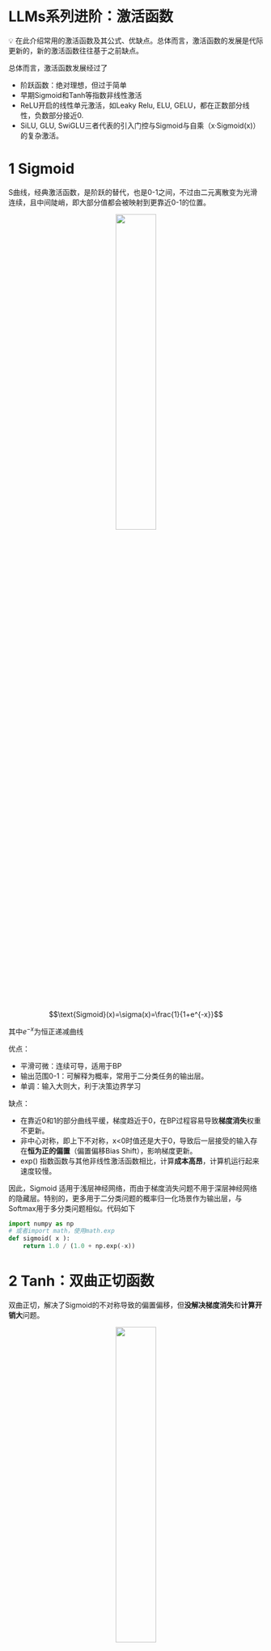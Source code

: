<!-- JPW的Markdown笔记模板 v1, 其中的href需要视情更改上级目录href="../../format.css -->
<link rel="stylesheet" type="text/css" href="../../format.css">


<h1>LLMs系列进阶：激活函数</h1>

💡 在此介绍常用的激活函数及其公式、优缺点。总体而言，激活函数的发展是代际更新的，新的激活函数往往基于之前缺点。

总体而言，激活函数发展经过了
- 阶跃函数：绝对理想，但过于简单
- 早期Sigmoid和Tanh等指数非线性激活
- ReLU开启的线性单元激活，如Leaky Relu, ELU, GELU，都在正数部分线性，负数部分接近0.
- SiLU, GLU, SwiGLU三者代表的引入门控与Sigmoid与自乘（x·Sigmoid(x)）的复杂激活。

# 1 Sigmoid

S曲线，经典激活函数，是阶跃的替代，也是0-1之间，不过由二元离散变为光滑连续，且中间陡峭，即大部分值都会被映射到更靠近0-1的位置。
<p align="center">
  <img src="activations/sigmoid.png" width=40%><br>
</p>

$$\text{Sigmoid}(x)=\sigma(x)=\frac{1}{1+e^{-x}}$$

其中$e^{-x}$为恒正递减曲线

优点：
- 平滑可微：连续可导，适用于BP
- 输出范围0-1：可解释为概率，常用于二分类任务的输出层。
- 单调：输入大则大，利于决策边界学习

缺点：
- 在靠近0和1的部分曲线平缓，梯度趋近于0，在BP过程容易导致**梯度消失**权重不更新。
- 非中心对称，即上下不对称，x<0时值还是大于0，导致后一层接受的输入存在**恒为正的偏置**（偏置偏移Bias Shift），影响梯度更新。
- exp() 指数函数与其他非线性激活函数相比，计算**成本高昂**，计算机运行起来速度较慢。

因此，Sigmoid 适用于浅层神经网络，而由于梯度消失问题不用于深层神经网络的隐藏层。特别的，更多用于二分类问题的概率归一化场景作为输出层，与Softmax用于多分类问题相似。代码如下
```python
import numpy as np
# 或者import math，使用math.exp
def sigmoid( x ):
    return 1.0 / (1.0 + np.exp(-x))
```

# 2 Tanh：双曲正切函数
双曲正切，解决了Sigmoid的不对称导致的偏置偏移，但**没解决梯度消失**和**计算开销大**问题。

<p align="center">
  <img src="activations/tanh.png" width=40%><br>
</p>

$$\text{Tanh}(x)=\frac{e^{x}-e^{-x}}{e^{x}+e^{-x}}$$

```python
import math
def tanh( x ):
    return (math.exp(x)-math.exp(-x)) / (math.exp(x)+math.exp(-x))
```

# 3 ReLU：整流线性单元
Rectified Linear Unit，线性函数**计算快**，这个理念深刻影响了后续很多激活函数。
<p align="center">
  <img src="activations/relu.png" width=60%><br>
</p>

$$\text{ReLU}(x)=max(0,x)$$

优点：
- 解决了Sigmoid的梯度消失、输出偏置
- 线性计算，速度快
- 负值为0，适合稀疏参数任务。

缺点：
- x<0时y为0，会造成**神经元死亡**。

```python
import math
def relu( x ):
    return max( 0, x)
```

ReLU计算速度很快，缺点很少，为了解决神经元死亡问题，分别出现了几种改进方法
## 3.1 Leaky ReLU：泄露的整流线性单元
在负数部分采用一个很小的斜率slope，使得负数部分非零但接近零。

<p align="center">
  <img src="activations/leaky.png" width=60%><br>
</p>

$$\text{LeakyReLU}(x)=max(0,x)+ \text{NegativeSlope}*min(0,x)$$

```python
def relu( x, slop=0.1):
    return max( 0, x)+ slop*min(0, x)
```

## 3.2 ELU：指数线性单元
Exponential Linear Units，也是为了解决ReLU负数部分死亡的问题，**继承其所有优点**，但是**负数部分计算量过大**。

<p align="center">
  <img src="activations/elu.png" width=60%><br>
</p>

$$\text{ELU}(x)=\begin{cases} 
      x & \text{if } x > 0 \\
      \alpha*(e^x-1) & \text{if } x \leq 0 
   \end{cases}$$

```python
import math
def elu( x, alpha=0.1):
    if x >= 0:
        return max( 0, x)
    else:
        return alpha*(math.exp(x)-1)
```

## 3.3 GELU 
高斯误差线性单元(Gaussian Error Linear Units)，下式的$\Phi(x)$是高斯分布函数

<p align="center">
  <img src="activations/对比.png" width=70%><br>
</p>

$$\text{GELU}(x)=x*\Phi(x)$$

优点：
- 平滑可导
- 避免负死亡
- 与高斯分布相关，模拟噪声扰动

缺点：
- 计算开销大
- 实现较为复杂
- 硬件可能不兼容（无专门优化）

# 4 Swish/SiLU
Sigmoid Gated Linear Unit，Sigmoid和ReLU的改进版，嗖嗖声，非线性激活函数，有可学习或常数参数beta。

<p align="center">
  <img src="activations/swish.png" width=70%><br>
</p>

$$\text{Swish}(x)=x*\text{Sigmoid}(\beta x)$$

优点：
- 克服Sigmoid非对称、梯度消失等问题，保留处处可微优势
- 克服ReLU负数死亡问题，**在0附近提供更平滑转换**。

缺点：
- 非线性激活，指数计算开销大，收敛慢
- 大负值输入可能梯度消失
- 不适合稀疏表示任务

此外，部分改进版本可能会带有可学西参数beta

```python
import torch.nn.functional as F

y = F.silu(x)

# 或者
def silu( x, beta=1):
    return x*sigmoid(beta*x)
```


# 5 GLU：门控线性单元
Gated Linear Unit，两个线性变换的分量积，其中一个线性变换由sigmoid激活，和SiLU非常相似，仅区别于输入是否需要权重矩阵。不是传统的激活，因此也**无法画图**。例如Mistral的FFN层就采用门控线性单元作为激活方式，其中的激活函数可以替换为SiLU等。采用逐元素积（哈达玛积）。

$$\text{GLU}(x)=\text{Sigmoid}(W_1x+b)·(Vx+c)$$

优点：
- 增强模型对信息的选择性处理
- 增强的非线性特性

缺点：
- 计算开销大
- 难以微调

# 6 SwiGLU
2020年谷歌，结合了Swish和GLU两者的特点（两者都是x和sigmoidx相乘），是一个GLU，但不是将sigmoid作为激活函数，而是使用swish，也**无法画图**。效果表现得最好，所以现在的大模型，如LLAMA, GLM等都在其实现中采用SwiGLU。

$$\text{SwiGLU}(x)=\text{Swish}(W_1x+b)\otimes(Vx+c)$$

优点：原作者没有给出解释，归功于上帝。作为大语言模型的激活函数，主要是因为它综合了非线性能力、门控特性、梯度稳定性和可学习参数等方面的优势。
- 采用了GLU的门控特性，可以对信息流进行控制；
- 非线性能力：对于负值的响应相对较小克服了ReLU某些神经元上输出始终为零的缺点
- 采用Swish激活函数有可训练参数，灵活
- 计算效率比GeLU等复杂激活函数高，同时性能也还好，梯度稳定性

缺点：
- 计算开销大
- 调优复杂

```python
import torch.nn.functional as F
def swiglu(x):
    """x是经过上投影的隐状态"""
    x = torch.chunk(x, 2, dim=-1)
    return F.silu(x[0]) * x[1]
    # 或者 (x[0]*sigmoid( beta*x[0]))* x[1]
```